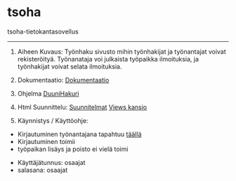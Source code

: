 # tsoha

tsoha-tietokantasovellus

--------------------------------------------------------------------------------

1. Aiheen Kuvaus: Työnhaku sivusto mihin työnhakijat ja työnantajat voivat rekisteröityä. Työnanataja voi julkaista työpaikka ilmoituksia, ja työnhakijat voivat selata ilmoituksia.

2. Dokumentaatio: [Dokumentaatio](https://github.com/mikkovalla/tsoha/blob/master/doc/Johdanto.pdf)

3. Ohjelma [DuuniHakuri](http://mikvalla.users.cs.helsinki.fi/tsoha/)

4. Html Suunnittelu: [Suunnitelmat](https://github.com/mikkovalla/tsoha/tree/master/app/views/suunnitelmat) [Views kansio](https://github.com/mikkovalla/tsoha/tree/master/app/views)

5. Käynnistys / Käyttöohje:
 * Kirjautuminen työnantajana tapahtuu [täällä](http://mikvalla.users.cs.helsinki.fi/tsoha/login_employer)
 * Kirjautuminen toimii
 * työpaikan lisäys ja poisto ei vielä toimi
 - Käyttäjätunnus: osaajat
 - salasana: osaajat
